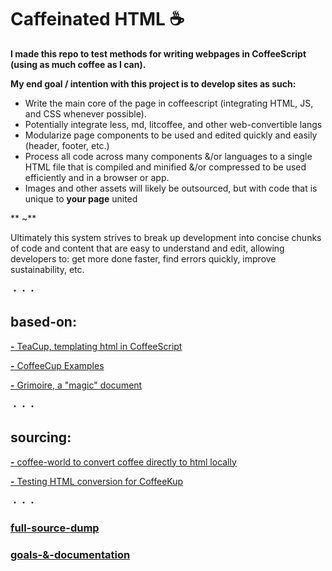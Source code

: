 # Caffeinated HTML ☕

**I made this repo to test methods for writing webpages in CoffeeScript (using as much coffee as I can).**

**My end goal / intention with this project is to develop sites as such:**
  - Write the main core of the page in coffeescript (integrating HTML, JS, and CSS whenever possible).
  - Potentially integrate less, md, litcoffee, and other web-convertible langs
  - Modularize page components to be used and edited quickly and easily (header, footer, etc.)
  - Process all code across many components &/or languages to a single HTML file that is compiled and minified &/or compressed
    to be used efficiently and in a browser or app.
  - Images and other assets will likely be outsourced, but with code that is unique to **your page** united

**  ~**

Ultimately this system strives to break up development into concise chunks of code and content that are easy to understand and edit, allowing developers to: get more done faster, find errors quickly, improve sustainability, etc.

・・・

## based-on:

[**-** TeaCup, templating html in CoffeeScript](https://github.com/goodeggs/teacup)

[**-** CoffeeCup Examples](https://github.com/gradus/coffeecup/tree/master/examples/browser)

[**-** Grimoire, a "magic" document](https://autotelicum.github.io/Smooth-CoffeeScript/interactive/grimoire.html)

・・・

## sourcing:

[**-** coffee-world to convert coffee directly to html locally](https://github.com/Sh-ui/coffee-world)

[**-** Testing HTML conversion for CoffeeKup](http://coffeekup.org/)

・・・

### [full-source-dump](https://github.com/Sh-ui/caffeinated-html/projects/3)

### [goals-&-documentation](https://github.com/Sh-ui/caffeinated-html/projects/1)
